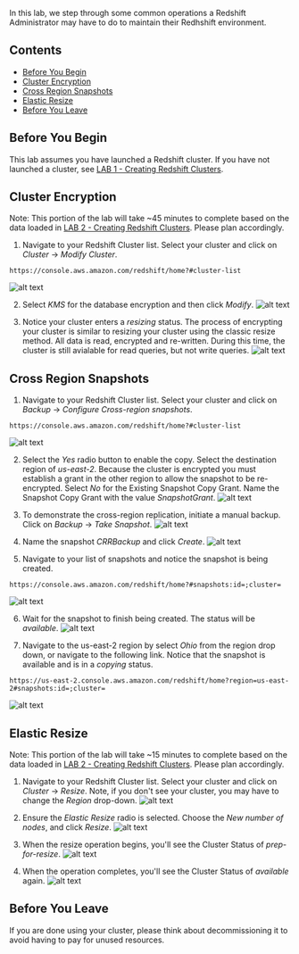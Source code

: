 In this lab, we step through some common operations a Redshift Administrator may have to do to maintain their Redhshift environment.

## Contents
* [Before You Begin](#before-you-begin)
* [Cluster Encryption](#cluster-encryption)
* [Cross Region Snapshots](#cross-region-snapshots)
* [Elastic Resize](#elastic-resize)
* [Before You Leave](#before-you-leave)

## Before You Begin
This lab assumes you have launched a Redshift cluster.  If you have not launched a cluster, see [LAB 1 - Creating Redshift Clusters](../lab1.html).


## Cluster Encryption
Note: This portion of the lab will take ~45 minutes to complete based on the data loaded in [LAB 2 - Creating Redshift Clusters](../lab2.html).  Please plan accordingly.

1. Navigate to your Redshift Cluster list.  Select your cluster and click on *Cluster* -> *Modify Cluster*.
```
https://console.aws.amazon.com/redshift/home?#cluster-list
```
![alt text](https://github.com/andrehass/RedshiftWorkshop/blob/master/Images/operations8.png "Cluster Encryption 1")

2. Select *KMS* for the database encryption and then click *Modify*.
![alt text](https://github.com/andrehass/RedshiftWorkshop/blob/master/Images/operations9.png "Cluster Encryption 2")

4. Notice your cluster enters a *resizing* status.  The process of encrypting your cluster is similar to resizing your cluster using the classic resize method.  All data is read, encrypted and re-written. During this time, the cluster is still avialable for read queries, but not write queries.
![alt text](https://github.com/andrehass/RedshiftWorkshop/blob/master/Images/operations10.png "Cluster Encryption 3")


## Cross Region Snapshots
1. Navigate to your Redshift Cluster list.  Select your cluster and click on *Backup* -> *Configure Cross-region snapshots*.
```
https://console.aws.amazon.com/redshift/home?#cluster-list
```
![alt text](https://github.com/andrehass/RedshiftWorkshop/blob/master/Images/operations12.png "Cross Region Snapshots")

2. Select the *Yes* radio button to enable the copy.  Select the destination region of *us-east-2*.  Because the cluster is encrypted you must establish a grant in the other region to allow the snapshot to be re-encrypted.  Select *No* for the Existing Snapshot Copy Grant.  Name the Snapshot Copy Grant with the value *SnapshotGrant*.
![alt text](https://github.com/andrehass/RedshiftWorkshop/blob/master/Images/operations13.png "Cross Region Snapshots2")

3. To demonstrate the cross-region replication, initiate a manual backup.  Click on *Backup* -> *Take Snapshot*.
![alt text](https://github.com/andrehass/RedshiftWorkshop/blob/master/Images/operations14.png "Cross Region Snapshot3")

4. Name the snapshot *CRRBackup* and click *Create*.
![alt text](https://github.com/andrehass/RedshiftWorkshop/blob/master/Images/operations15.png "Cross Region Snapshots4")

5. Navigate to your list of snapshots and notice the snapshot is being created. 
```
https://console.aws.amazon.com/redshift/home?#snapshots:id=;cluster=
```
![alt text](https://github.com/andrehass/RedshiftWorkshop/blob/master/Images/operations16.png "Cross Region Snapshots5")

6. Wait for the snapshot to finish being created.  The status will be *available*.
![alt text](https://github.com/andrehass/RedshiftWorkshop/blob/master/Images/operations17.png "Cross Region Snapshots6")

7. Navigate to the us-east-2 region by select *Ohio* from the region drop down, or navigate to the following link.  Notice that the snapshot is available and is in a *copying* status. 
```
https://us-east-2.console.aws.amazon.com/redshift/home?region=us-east-2#snapshots:id=;cluster=
```
![alt text](https://github.com/andrehass/RedshiftWorkshop/blob/master/Images/operations18.png "Cross Region Snapshots7")

## Elastic Resize
Note: This portion of the lab will take ~15 minutes to complete based on the data loaded in [LAB 2 - Creating Redshift Clusters](../lab2.html).  Please plan accordingly.
1. Navigate to your Redshift Cluster list.  Select your cluster and click on *Cluster* -> *Resize*.  Note, if you don't see your cluster, you may have to change the *Region* drop-down.
![alt text](https://github.com/andrehass/RedshiftWorkshop/blob/master/Images/operations19.png "Elastic Resize 1")

2. Ensure the *Elastic Resize* radio is selected.  Choose the *New number of nodes*, and click *Resize*.
![alt text](https://github.com/andrehass/RedshiftWorkshop/blob/master/Images/operations20.png "Elastic Resize 2")

3. When the resize operation begins, you'll see the Cluster Status of *prep-for-resize*.
![alt text](https://github.com/andrehass/RedshiftWorkshop/blob/master/Images/operations21.png "Elastic Resize 3")

4. When the operation completes, you'll see the Cluster Status of *available* again.
![alt text](https://github.com/andrehass/RedshiftWorkshop/blob/master/Images/operations22.png "Elastic Resize 4")

## Before You Leave
If you are done using your cluster, please think about decommissioning it to avoid having to pay for unused resources.
